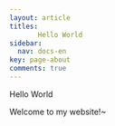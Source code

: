 ```yaml
---
layout: article
titles:
       Hello World
sidebar:
  nav: docs-en
key: page-about
comments: true
---
```



Hello World

Welcome to my website!~
